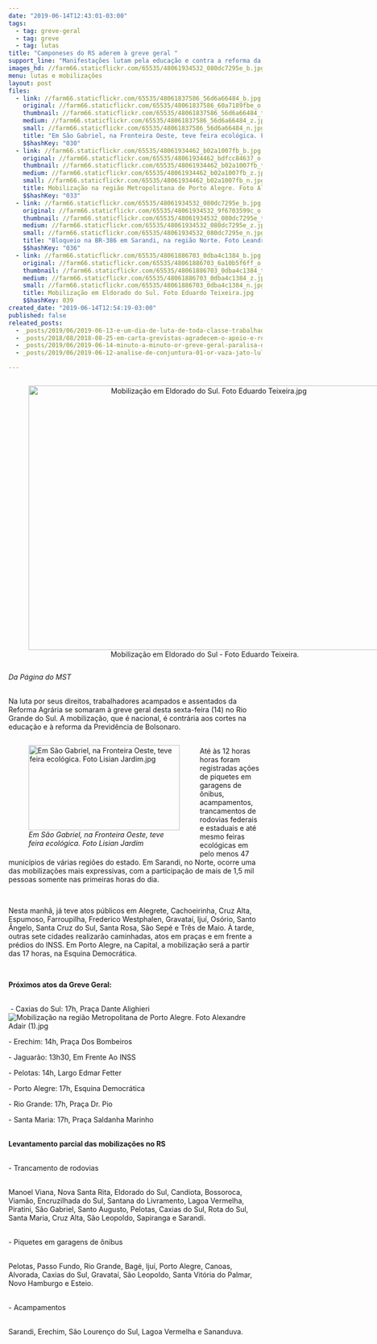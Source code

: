 ```yaml
---
date: "2019-06-14T12:43:01-03:00"
tags:
  - tag: greve-geral
  - tag: greve
  - tag: lutas
title: "Camponeses do RS aderem à greve geral "
support_line: "Manifestações lutam pela educação e contra a reforma da previdência\n"
images_hd: //farm66.staticflickr.com/65535/48061934532_080dc7295e_b.jpg
menu: lutas e mobilizações
layout: post
files:
  - link: //farm66.staticflickr.com/65535/48061837586_56d6a66484_b.jpg
    original: //farm66.staticflickr.com/65535/48061837586_60a7189fbe_o.jpg
    thumbnail: //farm66.staticflickr.com/65535/48061837586_56d6a66484_t.jpg
    medium: //farm66.staticflickr.com/65535/48061837586_56d6a66484_z.jpg
    small: //farm66.staticflickr.com/65535/48061837586_56d6a66484_n.jpg
    title: "Em São Gabriel, na Fronteira Oeste, teve feira ecológica. Foto Lisian Jardim.jpg"
    $$hashKey: "030"
  - link: //farm66.staticflickr.com/65535/48061934462_b02a1007fb_b.jpg
    original: //farm66.staticflickr.com/65535/48061934462_bdfcc84637_o.jpg
    thumbnail: //farm66.staticflickr.com/65535/48061934462_b02a1007fb_t.jpg
    medium: //farm66.staticflickr.com/65535/48061934462_b02a1007fb_z.jpg
    small: //farm66.staticflickr.com/65535/48061934462_b02a1007fb_n.jpg
    title: Mobilização na região Metropolitana de Porto Alegre. Foto Alexandre Adair (1).jpg
    $$hashKey: "033"
  - link: //farm66.staticflickr.com/65535/48061934532_080dc7295e_b.jpg
    original: //farm66.staticflickr.com/65535/48061934532_9f6703599c_o.jpg
    thumbnail: //farm66.staticflickr.com/65535/48061934532_080dc7295e_t.jpg
    medium: //farm66.staticflickr.com/65535/48061934532_080dc7295e_z.jpg
    small: //farm66.staticflickr.com/65535/48061934532_080dc7295e_n.jpg
    title: "Bloqueio na BR-386 em Sarandi, na região Norte. Foto Leandro Molina.jpg"
    $$hashKey: "036"
  - link: //farm66.staticflickr.com/65535/48061886703_0dba4c1384_b.jpg
    original: //farm66.staticflickr.com/65535/48061886703_6a10b5f6ff_o.jpg
    thumbnail: //farm66.staticflickr.com/65535/48061886703_0dba4c1384_t.jpg
    medium: //farm66.staticflickr.com/65535/48061886703_0dba4c1384_z.jpg
    small: //farm66.staticflickr.com/65535/48061886703_0dba4c1384_n.jpg
    title: Mobilização em Eldorado do Sul. Foto Eduardo Teixeira.jpg
    $$hashKey: 039
created_date: "2019-06-14T12:54:19-03:00"
published: false
releated_posts:
  - _posts/2019/06/2019-06-13-e-um-dia-de-luta-de-toda-classe-trabalhadora.md
  - _posts/2018/08/2018-08-25-em-carta-grevistas-agradecem-o-apoio-e-reafirmam-sua-luta-por-justica.md
  - _posts/2019/06/2019-06-14-minuto-a-minuto-or-greve-geral-paralisa-o-pais-nesta-sexta-feira-14.md
  - _posts/2019/06/2019-06-12-analise-de-conjuntura-01-or-vaza-jato-lula-livre-e-greve-geral.md

---
```

<div style="text-align:center">
<figure class="image" style="display:inline-block"><img alt="Mobilização em Eldorado do Sul. Foto Eduardo Teixeira.jpg" height="525" src="//farm66.staticflickr.com/65535/48061886703_0dba4c1384_b.jpg" width="700" />
<figcaption>Mobiliza&ccedil;&atilde;o em Eldorado do Sul - Foto Eduardo Teixeira.</figcaption>
</figure>
</div>

<p><em>Da P&aacute;gina do MST</em></p>

<p><br />
Na luta por seus direitos, trabalhadores acampados e assentados da Reforma Agr&aacute;ria se somaram &agrave; greve geral desta sexta-feira (14) no Rio Grande do Sul. A mobiliza&ccedil;&atilde;o, que &eacute; nacional, &eacute; contr&aacute;ria aos cortes na educa&ccedil;&atilde;o e &agrave; reforma da Previd&ecirc;ncia de Bolsonaro.</p>

<figure class="image" style="float:left"><img alt="Em São Gabriel, na Fronteira Oeste, teve feira ecológica. Foto Lisian Jardim.jpg" height="169" src="//farm66.staticflickr.com/65535/48061837586_56d6a66484_b.jpg" width="300" />
<figcaption><em>Em S&atilde;o Gabriel, na Fronteira Oeste, teve<br />
feira ecol&oacute;gica. Foto Lisian Jardim</em></figcaption>
</figure>

<p><br />
At&eacute; &agrave;s 12 horas horas foram registradas a&ccedil;&otilde;es de piquetes em garagens de &ocirc;nibus, acampamentos, trancamentos de rodovias federais e estaduais e at&eacute; mesmo feiras ecol&oacute;gicas em pelo menos 47 munic&iacute;pios de v&aacute;rias regi&otilde;es do estado. Em Sarandi, no Norte, ocorre uma das mobiliza&ccedil;&otilde;es mais expressivas, com a participa&ccedil;&atilde;o de mais de 1,5 mil pessoas somente nas primeiras horas do dia.</p>

<p>&nbsp;</p>

<p>Nesta manh&atilde;, j&aacute; teve atos p&uacute;blicos em Alegrete, Cachoeirinha, Cruz Alta, Espumoso, Farroupilha, Frederico Westphalen, Gravata&iacute;, Iju&iacute;, Os&oacute;rio, Santo &Acirc;ngelo, Santa Cruz do Sul, Santa Rosa, S&atilde;o Sep&eacute; e Tr&ecirc;s de Maio. &Agrave; tarde, outras sete cidades realizar&atilde;o caminhadas, atos em pra&ccedil;as e em frente a pr&eacute;dios do INSS. Em Porto Alegre, na Capital, a mobiliza&ccedil;&atilde;o ser&aacute; a partir das 17 horas, na Esquina Democr&aacute;tica.</p>

<p>&nbsp;</p>

<p><strong>Pr&oacute;ximos atos da Greve Geral:</strong><br />
&nbsp;</p>

<p>&nbsp;- Caxias do Sul: 17h, Pra&ccedil;a Dante Alighieri<img alt="Mobilização na região Metropolitana de Porto Alegre. Foto Alexandre Adair (1).jpg" src="//farm66.staticflickr.com/65535/48061934462_b02a1007fb_b.jpg" /></p>

<p>- Erechim: 14h, Pra&ccedil;a Dos Bombeiros</p>

<p>- Jaguar&atilde;o: 13h30, Em Frente Ao INSS</p>

<p>- Pelotas: 14h, Largo Edmar Fetter</p>

<p>- Porto Alegre: 17h, Esquina Democr&aacute;tica</p>

<p>- Rio Grande: 17h, Pra&ccedil;a Dr. Pio</p>

<p>- Santa Maria: 17h, Pra&ccedil;a Saldanha Marinho</p>

<p><br />
<strong>Levantamento parcial das mobiliza&ccedil;&otilde;es no RS</strong></p>

<p><br />
- Trancamento de rodovias<br />
&nbsp;</p>

<p>Manoel Viana, Nova Santa Rita, Eldorado do Sul, Candiota, Bossoroca, Viam&atilde;o, Encruzilhada do Sul, Santana do Livramento, Lagoa Vermelha, Piratini, S&atilde;o Gabriel, Santo Augusto, Pelotas, Caxias do Sul, Rota do Sul, Santa Maria, Cruz Alta, S&atilde;o Leopoldo, Sapiranga e Sarandi.<br />
&nbsp;</p>

<p>- Piquetes em garagens de &ocirc;nibus<br />
&nbsp;</p>

<p>Pelotas, Passo Fundo, Rio Grande, Bag&eacute;, Iju&iacute;, Porto Alegre, Canoas, Alvorada, Caxias do Sul, Gravata&iacute;, S&atilde;o Leopoldo, Santa Vit&oacute;ria do Palmar, Novo Hamburgo e Esteio.<br />
&nbsp;</p>

<p>- Acampamentos<br />
&nbsp;</p>

<p>Sarandi, Erechim, S&atilde;o Louren&ccedil;o do Sul, Lagoa Vermelha e Sananduva.</p>

<p>&nbsp;</p>
